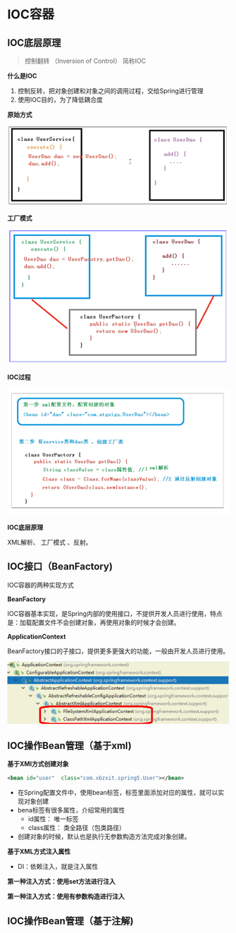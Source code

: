 # IOC容器

## IOC底层原理

> 控制翻转 （Inversion of Control） 简称IOC

**什么是IOC**

1. 控制反转，把对象创建和对象之间的调用过程，交给Spring进行管理
2. 使用IOC目的，为了降低耦合度

**原始方式**

![image.png](./assets/1639068845899-image.png)

**工厂模式**

![image.png](./assets/1639068743228-image.png)

**IOC过程**

![image.png](./assets/1639068654943-image.png)

**IOC底层原理**

XML解析、 工厂模式 、反射。

## IOC接口（BeanFactory)

IOC容器的两种实现方式

**BeanFactory**

IOC容器基本实现，是Spring内部的使用接口，不提供开发人员进行使用，特点是：加载配置文件不会创建对象，再使用对象的时候才会创建。

**ApplicationContext**

BeanFactory接口的子接口，提供更多更强大的功能，一般由开发人员进行使用。

![image.png](./assets/1639389946075-image.png)

## IOC操作Bean管理（基于xml)

**基于XMl方式创建对象**

```xml
<bean id="user"  class="com.xbzxit.spring5.User"></bean>
```

* 在Spring配置文件中，使用bean标签，标签里面添加对应的属性，就可以实现对象创建
* bena标签有很多属性，介绍常用的属性
  * id属性： 唯一标签
  * class属性： 类全路径（包类路径）
* 创建对象的时候，默认也是执行无参数构造方法完成对象创建。

**基于XML方式注入属性**

* DI：依赖注入，就是注入属性

**第一种注入方式：使用set方法进行注入**

**第一种注入方式：使用有参数构造进行注入**

## IOC操作Bean管理（基于注解)
